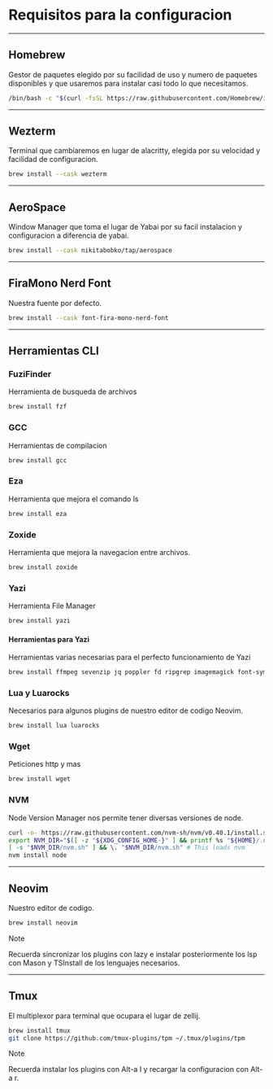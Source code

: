 # Requisitos para la configuracion
---
## Homebrew
Gestor de paquetes elegido por su facilidad de uso y numero de paquetes disponibles y que usaremos para instalar casi todo lo que necesitamos.
```bash
/bin/bash -c "$(curl -fsSL https://raw.githubusercontent.com/Homebrew/install/HEAD/install.sh)"
```
---
## Wezterm
Terminal que cambiaremos en lugar de alacritty, elegida por su velocidad y facilidad de configuracion.
```bash
brew install --cask wezterm
```
---
## AeroSpace
Window Manager que toma el lugar de Yabai por su facil instalacion y configuracion a diferencia de yabai.
```bash
brew install --cask nikitabobko/tap/aerospace
```
---
## FiraMono Nerd Font
Nuestra fuente por defecto.
```bash
brew install --cask font-fira-mono-nerd-font
```
---
## Herramientas CLI
### FuziFinder
Herramienta de busqueda de archivos
```bash
brew install fzf
```
### GCC
Herramientas de compilacion
```bash
brew install gcc
```
### Eza
Herramienta que mejora el comando ls
```bash
brew install eza
```
### Zoxide
Herramienta que mejora la navegacion entre archivos.
```bash
brew install zoxide
```
### Yazi
Herramienta File Manager
```bash
brew install yazi
```
#### Herramientas para Yazi
Herramientas varias necesarias para el perfecto funcionamiento de Yazi
```bash
brew install ffmpeg sevenzip jq poppler fd ripgrep imagemagick font-symbols-only-nerd-font
```
### Lua y Luarocks
Necesarios para algunos plugins de nuestro editor de codigo Neovim.
```bash
brew install lua luarocks
```
### Wget
Peticiones http y mas
```bash
brew install wget
```
### NVM
Node Version Manager nos permite tener diversas versiones de node.
```bash
curl -o- https://raw.githubusercontent.com/nvm-sh/nvm/v0.40.1/install.sh | bash
export NVM_DIR="$([ -z "${XDG_CONFIG_HOME-}" ] && printf %s "${HOME}/.nvm" || printf %s "${XDG_CONFIG_HOME}/nvm")"
[ -s "$NVM_DIR/nvm.sh" ] && \. "$NVM_DIR/nvm.sh" # This loads nvm
nvm install node
```
---
## Neovim
Nuestro editor de codigo.
```bash
brew install neovim
```
> [!NOTE]
> Recuerda sincronizar los plugins con lazy e instalar posteriormente los lsp con Mason y TSInstall de los lenguajes necesarios.
---
## Tmux
El multiplexor para terminal que ocupara el lugar de zellij.
```bash
brew install tmux
git clone https://github.com/tmux-plugins/tpm ~/.tmux/plugins/tpm
```
> [!NOTE]
> Recuerda instalar los plugins con Alt-a I y recargar la configuracion con Alt-a r.
